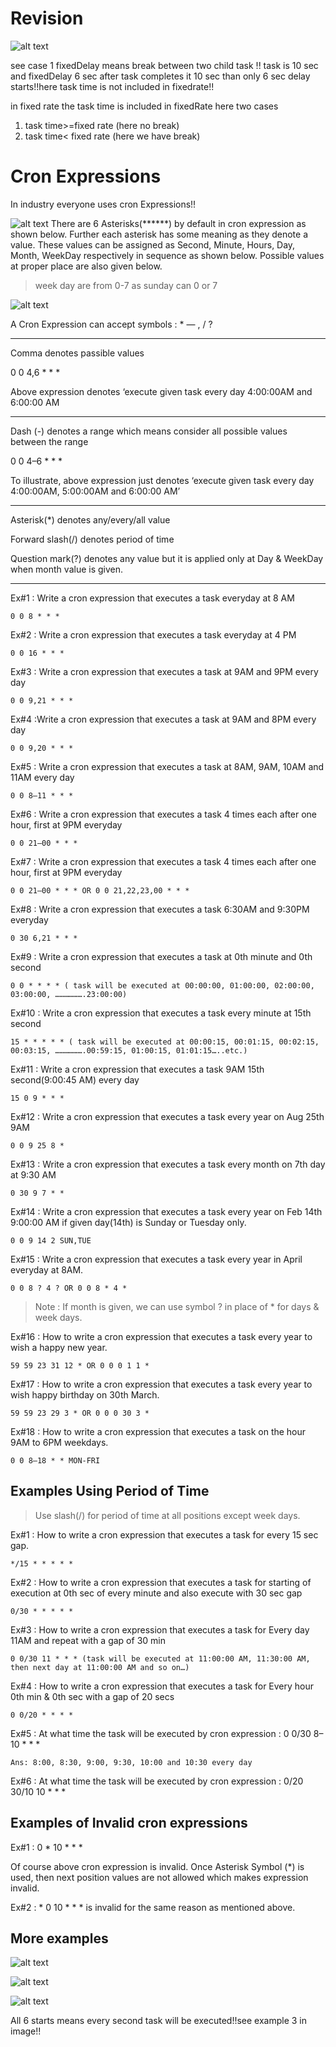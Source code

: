 # Revision

![alt text](image-1.png)

see case 1 fixedDelay means break between two child task !! task is 10 sec and fixedDelay 6 sec after task completes it 10 sec than only 6 sec delay starts!!here task time is not included in fixedrate!!


in fixed rate the task time is included in fixedRate
here two cases
1. task time>=fixed rate (here no break)
2. task time< fixed rate (here we have break)

# Cron Expressions

In industry everyone uses cron Expressions!!

![alt text](image-2.png)
There are 6 Asterisks(******) by default in cron expression as shown below. Further each asterisk has some meaning as they denote a value. These values can be assigned as Second, Minute, Hours, Day, Month, WeekDay respectively in sequence as shown below.
Possible values at proper place are also given below.

> week day are from 0-7 as sunday can 0 or 7

![alt text](image.png)

A Cron Expression can accept symbols : * — , / ?

---

Comma denotes passible values

0 0 4,6 * * *

Above expression denotes ‘execute given task every day 4:00:00AM and 6:00:00 AM

---
Dash (-) denotes a range which means consider all possible values between the range

0 0 4–6 * * *

To illustrate, above expression just denotes ‘execute given task every day 4:00:00AM, 5:00:00AM and 6:00:00 AM’

---

 Asterisk(*) denotes any/every/all value

 Forward slash(/) denotes period of time

 Question mark(?) denotes any value but it is applied only at Day & WeekDay when month value is given.

 ---

 Ex#1 : Write a cron expression that executes a task everyday at 8 AM

    0 0 8 * * *

 Ex#2 : Write a cron expression that executes a task everyday at 4 PM

    0 0 16 * * *   

 Ex#3 : Write a cron expression that executes a task at 9AM and 9PM every day

    0 0 9,21 * * *   

 Ex#4 :Write a cron expression that executes a task at 9AM and 8PM every day

    0 0 9,20 * * *   

 Ex#5 : Write a cron expression that executes a task at 8AM, 9AM, 10AM and 11AM every day

    0 0 8–11 * * *   

 Ex#6 : Write a cron expression that executes a task 4 times each after one hour, first at 9PM everyday

    0 0 21–00 * * *

Ex#7 : Write a cron expression that executes a task 4 times each after one hour, first at 9PM everyday

    0 0 21–00 * * * OR 0 0 21,22,23,00 * * * 

Ex#8 : Write a cron expression that executes a task 6:30AM and 9:30PM everyday

    0 30 6,21 * * *  

Ex#9 : Write a cron expression that executes a task at 0th minute and 0th second

    0 0 * * * * ( task will be executed at 00:00:00, 01:00:00, 02:00:00, 03:00:00, ……………….23:00:00)

Ex#10 : Write a cron expression that executes a task every minute at 15th second

    15 * * * * * ( task will be executed at 00:00:15, 00:01:15, 00:02:15, 00:03:15, ……………….00:59:15, 01:00:15, 01:01:15…..etc.)    

Ex#11 : Write a cron expression that executes a task 9AM 15th second(9:00:45 AM) every day

    15 0 9 * * *

Ex#12 : Write a cron expression that executes a task every year on Aug 25th 9AM

    0 0 9 25 8 *

Ex#13 : Write a cron expression that executes a task every month on 7th day at 9:30 AM

    0 30 9 7 * *

Ex#14 : Write a cron expression that executes a task every year on Feb 14th 9:00:00 AM
if given day(14th) is Sunday or Tuesday only.

    0 0 9 14 2 SUN,TUE

Ex#15 : Write a cron expression that executes a task every year in April everyday at 8AM.

    0 0 8 ? 4 ? OR 0 0 8 * 4 *

>Note : If month is given, we can use symbol ? in place of * for days & week days.  

Ex#16 : How to write a cron expression that executes a task every year to wish a happy new year.

    59 59 23 31 12 * OR 0 0 0 1 1 *

Ex#17 : How to write a cron expression that executes a task every year to wish happy birthday on 30th March.

    59 59 23 29 3 * OR 0 0 0 30 3 *

Ex#18 : How to write a cron expression that executes a task on the hour 9AM to 6PM weekdays.

    0 0 8–18 * * MON-FRI

## Examples Using Period of Time

>Use slash(/) for period of time at all positions except week days.

Ex#1 : How to write a cron expression that executes a task for every 15 sec gap.

    */15 * * * * *   

 Ex#2 : How to write a cron expression that executes a task for starting of execution at 0th sec of every minute
and also execute with 30 sec gap

    0/30 * * * * *

Ex#3 : How to write a cron expression that executes a task for Every day 11AM and repeat with a gap of 30 min

    0 0/30 11 * * * (task will be executed at 11:00:00 AM, 11:30:00 AM, then next day at 11:00:00 AM and so on…)   

 Ex#4 : How to write a cron expression that executes a task for Every hour 0th min & 0th sec with a gap of 20 secs

    0 0/20 * * * *

Ex#5 : At what time the task will be executed by cron expression : 0 0/30 8–10 * * *

    Ans: 8:00, 8:30, 9:00, 9:30, 10:00 and 10:30 every day

Ex#6 : At what time the task will be executed by cron expression : 0/20 30/10 10 * * *   

## Examples of Invalid cron expressions

Ex#1 : 0 * 10 * * *

Of course above cron expression is invalid. Once Asterisk Symbol (*) is used, then next position values are not allowed which makes expression invalid.

Ex#2 : * 0 10 * * * is invalid for the same reason as mentioned above.

## More examples

![alt text](image-3.png)

![alt text](image-4.png)

![alt text](image-5.png)

All 6 starts means every second task will be executed!!see example 3 in image!!